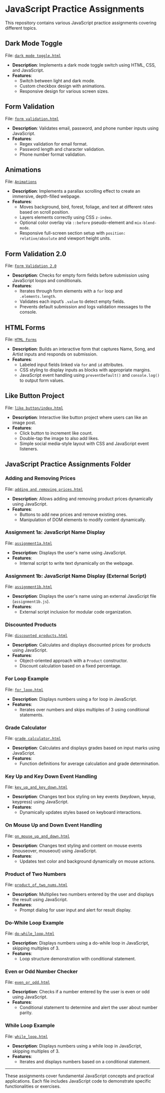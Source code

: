 # JavaScript Practice Assignments

This repository contains various JavaScript practice assignments covering different topics.

## Dark Mode Toggle

File: [`dark mode toggle.html`](https://krrish-kohli.github.io/Javascript/Dark%20Mode%20Toggle.html)

- **Description**: Implements a dark mode toggle switch using HTML, CSS, and JavaScript.
- **Features**:
  - Switch between light and dark mode.
  - Custom checkbox design with animations.
  - Responsive design for various screen sizes.

## Form Validation

File: [`form validation.html`](https://krrish-kohli.github.io/Javascript/Form%20Validation)

- **Description**: Validates email, password, and phone number inputs using JavaScript.
- **Features**:
  - Regex validation for email format.
  - Password length and character validation.
  - Phone number format validation.

## Animations

File: [`Animations`](https://krrish-kohli.github.io/Javascript/Animations/)

- **Description**: Implements a parallax scrolling effect to create an immersive, depth-filled webpage.
- **Features**:
  - Moves background, bird, forest, foliage, and text at different rates based on scroll position.
  - Layers elements correctly using CSS `z-index`.
  - Optional color overlay via `::before` pseudo-element and `mix-blend-mode`.
  - Responsive full-screen section setup with `position: relative/absolute` and viewport height units.

## Form Validation 2.0

File: [`Form Validation 2.0`](https://krrish-kohli.github.io/Javascript/Form%20Validation%202.0/)

- **Description**: Checks for empty form fields before submission using JavaScript loops and conditionals.
- **Features**:
  - Iterates through form elements with a `for` loop and `.elements.length`.
  - Validates each input’s `.value` to detect empty fields.
  - Prevents default submission and logs validation messages to the console.

## HTML Forms

File: [`HTML Forms`](https://krrish-kohli.github.io/Javascript/HTML%20Forms/)

- **Description**: Builds an interactive form that captures Name, Song, and Artist inputs and responds on submission.
- **Features**:
  - Labeled input fields linked via `for` and `id` attributes.
  - CSS styling to display inputs as blocks with appropriate margins.
  - JavaScript event handling using `preventDefault()` and `console.log()` to output form values.

## Like Button Project  

File: [`like button/index.html`](https://krrish-kohli.github.io/Javascript/Like%20Button/)

- **Description**: Interactive like button project where users can like an image post.
- **Features**:
  - Click button to increment like count.
  - Double-tap the image to also add likes.
  - Simple social media-style layout with CSS and JavaScript event listeners.

## JavaScript Practice Assignments Folder

### Adding and Removing Prices

File: [`adding and removing prices.html`](https://krrish-kohli.github.io/Javascript/JS%20Practice%20Assignments/Adding%20and%20Removing%20Prices.html)

- **Description**: Allows adding and removing product prices dynamically using JavaScript.
- **Features**:
  - Buttons to add new prices and remove existing ones.
  - Manipulation of DOM elements to modify content dynamically.

### Assignment 1a: JavaScript Name Display

File: [`assignment1a.html`](https://krrish-kohli.github.io/Javascript/JS%20Practice%20Assignments/Assignment%201a.html)

- **Description**: Displays the user's name using JavaScript.
- **Features**:
  - Internal script to write text dynamically on the webpage.

### Assignment 1b: JavaScript Name Display (External Script)

File: [`assignment1b.html`](https://krrish-kohli.github.io/Javascript/JS%20Practice%20Assignments/Assignment%201b.html)

- **Description**: Displays the user's name using an external JavaScript file (`assignment1b.js`).
- **Features**:
  - External script inclusion for modular code organization.

### Discounted Products

File: [`discounted products.html`](https://krrish-kohli.github.io/Javascript/JS%20Practice%20Assignments/Discounted%20Products.html)
- **Description**: Calculates and displays discounted prices for products using JavaScript.
- **Features**:
  - Object-oriented approach with a `Product` constructor.
  - Discount calculation based on a fixed percentage.

### For Loop Example

File: [`for_loop.html`](https://krrish-kohli.github.io/Javascript/JS%20Practice%20Assignments/For_loop.html)

- **Description**: Displays numbers using a for loop in JavaScript.
- **Features**:
  - Iterates over numbers and skips multiples of 3 using conditional statements.

### Grade Calculator

File: [`grade calculator.html`](https://krrish-kohli.github.io/Javascript/JS%20Practice%20Assignments/Grade%20Calculator.html)

- **Description**: Calculates and displays grades based on input marks using JavaScript.
- **Features**:
  - Function definitions for average calculation and grade determination.

### Key Up and Key Down Event Handling

File: [`key_up_and_key_down.html`](https://krrish-kohli.github.io/Javascript/JS%20Practice%20Assignments/Key_up_and_key_down.html)

- **Description**: Changes text box styling on key events (keydown, keyup, keypress) using JavaScript.
- **Features**:
  - Dynamically updates styles based on keyboard interactions.

### On Mouse Up and Down Event Handling

File: [`on_mouse_up_and_down.html`](https://krrish-kohli.github.io/Javascript/JS%20Practice%20Assignments/Onmouse_Up_and_Down.html)

- **Description**: Changes text styling and content on mouse events (mouseover, mouseout) using JavaScript.
- **Features**:
  - Updates text color and background dynamically on mouse actions.

### Product of Two Numbers

File: [`product_of_two_nums.html`](https://krrish-kohli.github.io/Javascript/JS%20Practice%20Assignments/Product_of_two_nums.html)

- **Description**: Multiplies two numbers entered by the user and displays the result using JavaScript.
- **Features**:
  - Prompt dialog for user input and alert for result display.

### Do-While Loop Example

File: [`do-while_loop.html`](https://krrish-kohli.github.io/Javascript/JS%20Practice%20Assignments/do-while_loop.html)

- **Description**: Displays numbers using a do-while loop in JavaScript, skipping multiples of 3.
- **Features**:
  - Loop structure demonstration with conditional statement.

### Even or Odd Number Checker

File: [`even_or_odd.html`](https://krrish-kohli.github.io/Javascript/JS%20Practice%20Assignments/even_or_odd.html)

- **Description**: Checks if a number entered by the user is even or odd using JavaScript.
- **Features**:
  - Conditional statement to determine and alert the user about number parity.

### While Loop Example

File: [`while_loop.html`](https://krrish-kohli.github.io/Javascript/JS%20Practice%20Assignments/while_loop.html)

- **Description**: Displays numbers using a while loop in JavaScript, skipping multiples of 3.
- **Features**:
  - Iterates and displays numbers based on a conditional statement.

---

These assignments cover fundamental JavaScript concepts and practical applications. Each file includes JavaScript code to demonstrate specific functionalities or exercises.
